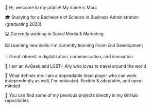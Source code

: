 👋 Hi, welcome to my profile! My name is Marc 

🎓 Studying for a Bachelor's of Science in Business Administration (graduating 2023)

💻 Currently working in Social Media & Marketing

⌨️ Learning new skills: I'm currently learning Front-End Development

💡 Great interest in digitalization, communication, and innovation

🌈 I am an AvGeek and LGBT+ Ally who loves to travel around the world

🚀 What defines me: I am a dependable team player who can work independently as well, I'm motivated, flexible & adaptable, and open-minded

🎒 You can find some of my previous projects directly in my GitHub repositories
